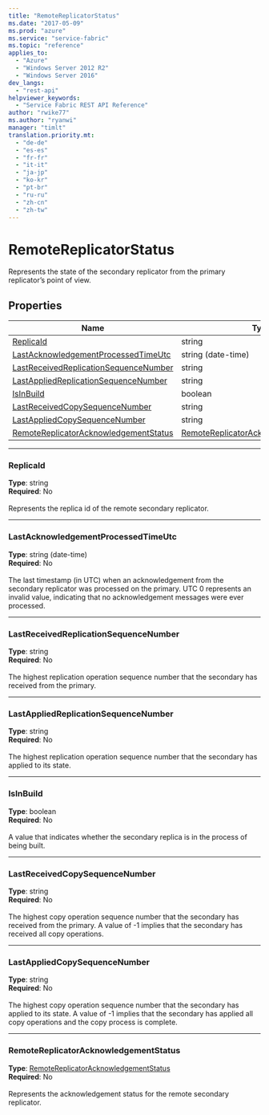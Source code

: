 ```yaml
---
title: "RemoteReplicatorStatus"
ms.date: "2017-05-09"
ms.prod: "azure"
ms.service: "service-fabric"
ms.topic: "reference"
applies_to: 
  - "Azure"
  - "Windows Server 2012 R2"
  - "Windows Server 2016"
dev_langs: 
  - "rest-api"
helpviewer_keywords: 
  - "Service Fabric REST API Reference"
author: "rwike77"
ms.author: "ryanwi"
manager: "timlt"
translation.priority.mt: 
  - "de-de"
  - "es-es"
  - "fr-fr"
  - "it-it"
  - "ja-jp"
  - "ko-kr"
  - "pt-br"
  - "ru-ru"
  - "zh-cn"
  - "zh-tw"
---
```

# RemoteReplicatorStatus

Represents the state of the secondary replicator from the primary replicator’s point of view. 


## Properties
| Name | Type | Required |
| --- | --- | --- |
| [ReplicaId](#replicaid) | string | No |
| [LastAcknowledgementProcessedTimeUtc](#lastacknowledgementprocessedtimeutc) | string (date-time) | No |
| [LastReceivedReplicationSequenceNumber](#lastreceivedreplicationsequencenumber) | string | No |
| [LastAppliedReplicationSequenceNumber](#lastappliedreplicationsequencenumber) | string | No |
| [IsInBuild](#isinbuild) | boolean | No |
| [LastReceivedCopySequenceNumber](#lastreceivedcopysequencenumber) | string | No |
| [LastAppliedCopySequenceNumber](#lastappliedcopysequencenumber) | string | No |
| [RemoteReplicatorAcknowledgementStatus](#remotereplicatoracknowledgementstatus) | [RemoteReplicatorAcknowledgementStatus](sfclient-v56-model-remotereplicatoracknowledgementstatus.md) | No |

____
### ReplicaId
__Type__: string <br/>
__Required__: No<br/>
<br/>
Represents the replica id of the remote secondary replicator.

____
### LastAcknowledgementProcessedTimeUtc
__Type__: string (date-time) <br/>
__Required__: No<br/>
<br/>
The last timestamp (in UTC) when an acknowledgement from the secondary replicator was processed on the primary.
UTC 0 represents an invalid value, indicating that no acknowledgement messages were ever processed.


____
### LastReceivedReplicationSequenceNumber
__Type__: string <br/>
__Required__: No<br/>
<br/>
The highest replication operation sequence number that the secondary has received from the primary.

____
### LastAppliedReplicationSequenceNumber
__Type__: string <br/>
__Required__: No<br/>
<br/>
The highest replication operation sequence number that the secondary has applied to its state.

____
### IsInBuild
__Type__: boolean <br/>
__Required__: No<br/>
<br/>
A value that indicates whether the secondary replica is in the process of being built.

____
### LastReceivedCopySequenceNumber
__Type__: string <br/>
__Required__: No<br/>
<br/>
The highest copy operation sequence number that the secondary has received from the primary.
A value of -1 implies that the secondary has received all copy operations.


____
### LastAppliedCopySequenceNumber
__Type__: string <br/>
__Required__: No<br/>
<br/>
The highest copy operation sequence number that the secondary has applied to its state.
A value of -1 implies that the secondary has applied all copy operations and the copy process is complete.


____
### RemoteReplicatorAcknowledgementStatus
__Type__: [RemoteReplicatorAcknowledgementStatus](sfclient-v56-model-remotereplicatoracknowledgementstatus.md) <br/>
__Required__: No<br/>
<br/>
Represents the acknowledgement status for the remote secondary replicator.
